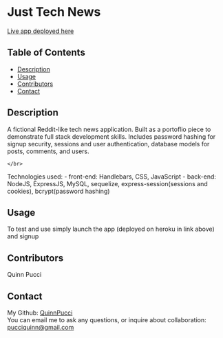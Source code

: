# Just Tech News

[Live app deployed here](https://morning-gorge-74729.herokuapp.com/)
  
  ## Table of Contents
  - [Description](#description)
  - [Usage](#usage)
  - [Contributors](#contributors)
  - [Contact](#contact)
  
  ## Description
  A fictional Reddit-like tech news application. Built as a portoflio piece to demonstrate full stack development skills. Includes password hashing for signup security, sessions and user authentication, database models for posts, comments, and users.
    
    </br>
    
  Technologies used: 
    - front-end: Handlebars, CSS, JavaScript
    - back-end: NodeJS, ExpressJS, MySQL, sequelize, express-session(sessions and cookies), bcrypt(password hashing)
  
  ## Usage
  To test and use simply launch the app (deployed on heroku in link above) and signup

  ## Contributors
  Quinn Pucci
  
  ## Contact
  My Github: [QuinnPucci](https://github.com/QuinnPucci)
  </br>
  You can email me to ask any questions, or inquire about collaboration: pucciquinn@gmail.com
